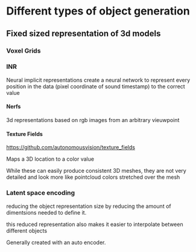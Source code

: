 # Different types of object generation

## Fixed sized representation of 3d models

### Voxel Grids

### INR

Neural implicit representations
create a neural network to represent every position in the data (pixel coordinate of sound timestamp) to the correct value

#### Nerfs

3d representations based on rgb images from an arbitrary vieuwpoint

#### Texture Fields

https://github.com/autonomousvision/texture_fields

Maps a 3D location to a color value

While these can easily produce consistent 3D meshes, they are not very detailed and look more like pointcloud colors stretched over the mesh

### Latent space encoding

reducing the object representation size by reducing the amount of dimentsions needed to define it.

this reduced representation also makes it easier to interpolate between different objects

Generally created with an auto encoder.